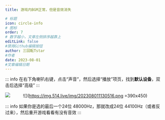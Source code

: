 ```yaml
---
title: 游戏内BGM正常，但是音效消失 

# 标题
icon: circle-info
# 图标
order: 7
# 数字越小，文章左侧排序越靠上
editLink: false
#禁用Github编辑按钮
author: 三回転Tstar
#作者
date: 2023-08-01
#文章编辑日期
---
```

::: info
在右下角喇叭右键，点击“声音”，然后选择“播放”项页，找到**默认设备**，双击后选择“高级”
:::

![](https://img.514.live/img/202308011130264.png)　　　![](https://img.514.live/img/202308011130516.png =390x450)

::: info
如果你是选的最后一个24位 48000Hz，那就改成24位 44100Hz（或者反过来），然后重开游戏看看有没有音效 
:::

